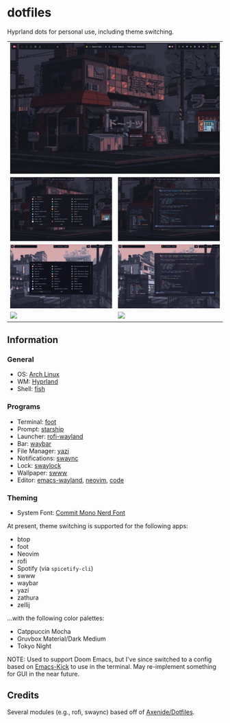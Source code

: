 # dotfiles

Hyprland dots for personal use, including theme switching.

<table align="center" cellspacing="0" style="border-collapse: collapse !important; border-spacing: 0 !important;">
  <tr>
    <td colspan="2" align="center">
      <img src="screenshots/tokyo_night_screenshot_1.png">
    </td>
  </tr>
  <tr>
    <td><img src="screenshots/tokyo_night_screenshot_2.png"></td>
    <td><img src="screenshots/tokyo_night_screenshot_3.png"></td>
  </tr>
  <tr>
    <td><img src="screenshots/catppuccin_mocha_screenshot_2.png"></td>
    <td><img src="screenshots/catppuccin_mocha_screenshot_3.png"></td>
  </tr>
  <tr>
    <td><img src="screenshots/gruvbox_screenshot_2.png"></td>
    <td><img src="screenshots/gruvbox_screenshot_3.png"></td>
  </tr>
</table>

## Information

### General
- OS: [Arch Linux](https://archlinux.org/)
- WM: [Hyprland](https://wiki.archlinux.org/title/Hyprland)
- Shell: [fish](https://wiki.archlinux.org/title/Fish)

### Programs
- Terminal: [foot](https://wiki.archlinux.org/title/Foot)
- Prompt: [starship](https://github.com/starship/starship)
- Launcher: [rofi-wayland](https://wiki.archlinux.org/title/Rofi)
- Bar: [waybar](https://wiki.archlinux.org/title/Waybar)
- File Manager: [yazi](https://github.com/sxyazi/yazi)
- Notifications: [swaync](https://github.com/ErikReider/SwayNotificationCenter)
- Lock: [swaylock](https://github.com/swaywm/swaylock)
- Wallpaper: [swww](https://github.com/LGFae/swww)
- Editor: [emacs-wayland](https://wiki.archlinux.org/title/Emacs), [neovim](https://wiki.archlinux.org/title/Neovim), [code](https://wiki.archlinux.org/title/Visual_Studio_Code)

### Theming
- System Font: [Commit Mono Nerd Font](https://archlinux.org/packages/extra/any/otf-commit-mono-nerd/)

At present, theme switching is supported for the following apps:
- btop
- foot
- Neovim
- rofi
- Spotify (via `spicetify-cli`)
- swww
- waybar
- yazi
- zathura
- zellij

...with the following color palettes:
- Catppuccin Mocha
- Gruvbox Material/Dark Medium
- Tokyo Night

NOTE: Used to support Doom Emacs, but I've since switched to a config based on [Emacs-Kick](https://github.com/LionyxML/emacs-kick) to use in the terminal. May re-implement something for GUI in the near future.

## Credits
Several modules (e.g., rofi, swaync) based off of [Axenide/Dotfiles](https://github.com/Axenide/Dotfiles/).
